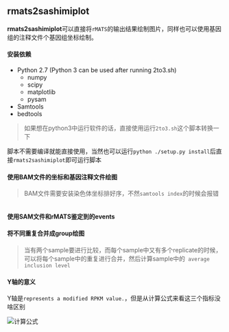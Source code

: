 ## rmats2sashimiplot

**rmats2sashimiplot**可以直接将`rMATS`的输出结果绘制图片，同样也可以使用基因组的注释文件个基因组坐标绘制。

#### 安装依赖

- Python 2.7 (Python 3 can be used after running 2to3.sh)
  - numpy
  - scipy
  - matplotlib
  - pysam
- Samtools
- bedtools

> 如果想在python3中运行软件的话，直接使用运行`2to3.sh`这个脚本转换一下

脚本不需要编译就能直接使用，当然也可以运行`python ./setup.py install`后直接`rmats2sashimiplot`即可运行脚本



#### 使用BAM文件的坐标和基因注释文件绘图

> BAM文件需要安装染色体坐标排好序，不然`samtools index`的时候会报错

```bash

```







#### 使用SAM文件和rMATS鉴定到的events

#### 将不同重复合并成group绘图

> 当有两个sample要进行比较，而每个sample中又有多个replicate的时候，可以将每个sample中的重复进行合并，然后计算sample中的` average inclusion level`

#### Y轴的意义

Y轴是`represents a modified RPKM value.`，但是从计算公式来看这三个指标没啥区别

![计算公式](https://s1.ax1x.com/2020/08/05/asoKCn.png)